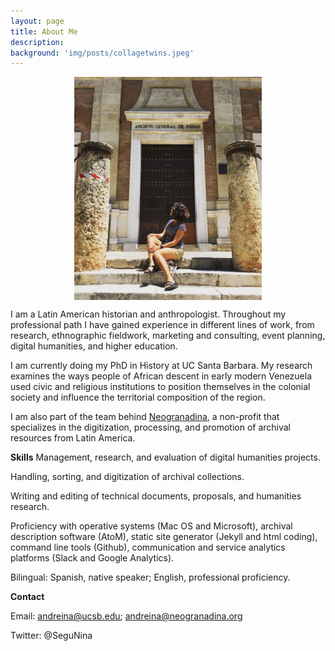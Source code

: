 ```yaml
---
layout: page
title: About Me
description:
background: 'img/posts/collagetwins.jpeg'
---
```

<img src="/img/posts/Profile-pic.jpg" style="display: block; width: 300px; margin-right: auto; margin-left: auto;" />

 I am a Latin American historian and anthropologist. Throughout my professional path I have gained experience in different lines of work, from research, ethnographic fieldwork, marketing and consulting, event planning, digital humanities, and higher education.

 I am currently doing my PhD in History at UC Santa Barbara. My research examines the ways people of African descent in early modern Venezuela used civic and religious institutions to position themselves in the colonial society and influence the territorial composition of the region.

 I am also part of the team behind [Neogranadina](https://www.neogranadina.org/), a non-profit that specializes in the digitization, processing, and promotion of archival resources from Latin America.

**Skills**
Management, research, and evaluation of digital humanities projects.

Handling, sorting, and digitization of archival collections.

Writing and editing of technical documents, proposals, and humanities research.

Proficiency with operative systems (Mac OS and Microsoft), archival description software (AtoM), static site generator (Jekyll and html coding), command line tools (Github), communication and service analytics platforms (Slack and Google Analytics).

Bilingual: Spanish, native speaker; English, professional proficiency.


**Contact**

Email: andreina@ucsb.edu; andreina@neogranadina.org

Twitter: @SeguNina

